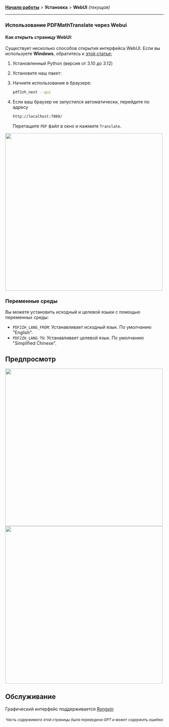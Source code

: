 [**Начало работы**](./getting-started.md) > **Установка** > **WebUI** _(текущая)_

---

### Использование PDFMathTranslate через Webui

#### Как открыть страницу WebUI:

Существует несколько способов открытия интерфейса WebUI. Если вы используете **Windows**, обратитесь к [этой статье](./INSTALLATION_winexe.md);

1. Установленный Python (версия от 3.10 до 3.12)

2. Установите наш пакет:

3. Начните использование в браузере:

    ```bash
    pdf2zh_next --gui
    ```

4. Если ваш браузер не запустился автоматически, перейдите по адресу

    ```bash
    http://localhost:7860/
    ```

    Перетащите `PDF` файл в окно и нажмите `Translate`.

<!-- <img src="./../../images/gui.gif" width="500"/> -->
<img src='./../../images/gui.gif' width="500"/>

### Переменные среды

Вы можете установить исходный и целевой языки с помощью переменных среды:

- `PDF2ZH_LANG_FROM`: Устанавливает исходный язык. По умолчанию "English".
- `PDF2ZH_LANG_TO`: Устанавливает целевой язык. По умолчанию "Simplified Chinese".

## Предпросмотр

<img src="./../../images/before.png" width="500"/>
<img src="./../../images/after.png" width="500"/>

## Обслуживание

Графический интерфейс поддерживается [Rongxin](https://github.com/reycn)

<div align="right"> 
<h6><small>Часть содержимого этой страницы была переведена GPT и может содержать ошибки.</small></h6>